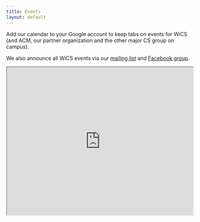 ```yaml
---
title: Events
layout: default
---
```


Add our calendar to your Google account to keep tabs on events for WiCS
(and ACM, our partner organization and the other major CS group on campus).

We also announce all WiCS events via our
[mailing list](https://www.cs.jhu.edu/mailman/listinfo/wics)
and [Facebook group](https://www.facebook.com/groups/1630841103836563/).

<iframe src="https://calendar.google.com/calendar/embed?src=jhuwics%40gmail.com" scrolling="no" width="100%" height="400"></iframe>
